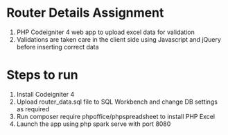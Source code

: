 # Router Details Assignment
1. PHP Codeigniter 4 web app to upload excel data for validation
2. Validations are taken care in the client side using Javascript and jQuery before inserting correct data

# Steps to run
1. Install Codeigniter 4
2. Upload router_data.sql file to SQL Workbench and change DB settings as required
3. Run composer require phpoffice/phpspreadsheet to install PHP Excel
4. Launch the app using php spark serve with port 8080